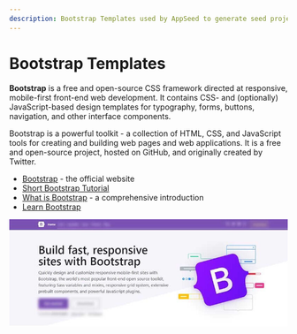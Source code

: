 ```yaml
---
description: Bootstrap Templates used by AppSeed to generate seed projects.
---
```


# Bootstrap Templates

**Bootstrap** is a free and open-source CSS framework directed at responsive, mobile-first front-end web development. It contains CSS- and \(optionally\) JavaScript-based design templates for typography, forms, buttons, navigation, and other interface components.

Bootstrap is a powerful toolkit - a collection of HTML, CSS, and JavaScript tools for creating and building web pages and web applications. It is a free and open-source project, hosted on GitHub, and originally created by Twitter. 

* [Bootstrap](https://getbootstrap.com/) - the official website
* [Short Bootstrap Tutorial](https://www.toptal.com/front-end/what-is-bootstrap-a-short-tutorial-on-the-what-why-and-how)
* [What is Bootstrap](https://wpamelia.com/what-is-bootstrap/) - a comprehensive introduction
* [Learn Bootstrap](https://www.tutlane.com/tutorial/bootstrap)

![Bootstrap - Open-source CSS Framework.](../../.gitbook/assets/docs-cover-bootstrap.jpg)







